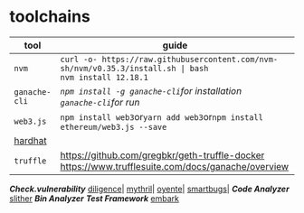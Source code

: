 # toolchains
tool|guide
----|-----
```nvm```|```curl -o- https://raw.githubusercontent.com/nvm-sh/nvm/v0.35.3/install.sh \| bash```<br>```nvm install 12.18.1```
```ganache-cli```|*```npm install -g ganache-cli```for installation<br>```ganache-cli```for run*
```web3.js```|```npm install web3```or```yarn add web3```or```npm install ethereum/web3.js --save```
[hardhat](https://hardhat.org/hardhat-network/)|
```truffle```|https://github.com/gregbkr/geth-truffle-docker<br>https://www.trufflesuite.com/docs/ganache/overview
***Check.vulnerability***
[diligence](https://consensys.net/diligence/tools/)|
[mythril](https://github.com/ConsenSys/mythril)|
[oyente](https://github.com/enzymefinance/oyente)|
[smartbugs](https://smartbugs.github.io/)|
***Code Analyzer***
[slither](https://github.com/crytic/slither)
***Bin Analyzer***
***Test Framework***
[embark](https://github.com/embarklabs/embark)
